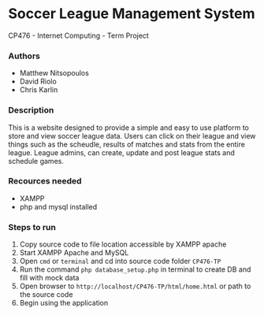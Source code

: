# Soccer League Management System
CP476 - Internet Computing - Term Project

### Authors
* Matthew Nitsopoulos
* David Riolo
* Chris Karlin

### Description
This is a website designed to provide a simple and easy to use platform to store and view soccer league data. Users can click on their league and view things such as the scheudle, results of matches and stats from the entire league. League admins, can create, update and post league stats and schedule games. 

### Recources needed
* XAMPP
* php and mysql installed


### Steps to run
1. Copy source code to file location accessible by XAMPP apache
2. Start XAMPP Apache and MySQL
3. Open `cmd` or `terminal` and cd into source code folder `CP476-TP`
4. Run the command `php database_setup.php` in terminal to create DB and fill with mock data
5. Open browser to `http://localhost/CP476-TP/html/home.html` or path to the source code
6. Begin using the application 
